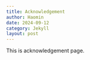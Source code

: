 ```yaml
---
title: Acknowledgement
author: Haomin
date: 2024-09-12
category: Jekyll
layout: post
---
```


This is acknowledgement page.
